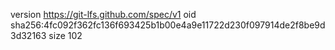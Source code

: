 version https://git-lfs.github.com/spec/v1
oid sha256:4fc092f362fc136f693425b1b00e4a9e11722d230f097914de2f8be9d3d32163
size 102
